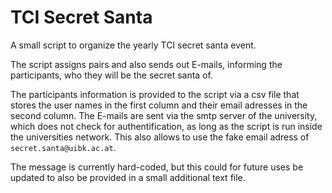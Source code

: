 # TCI Secret Santa

A small script to organize the yearly TCI secret santa event.

The script assigns pairs and also sends out E-mails, informing the
participants, who they will be the secret santa of.

The participants information is provided to the script via a csv file that
stores the user names in the first column and their email adresses in the
second column. The E-mails are sent via the smtp server of the university,
which does not check for authentification, as long as the script is run inside
the universities network. This also allows to use the fake email adress of
`secret.santa@uibk.ac.at`.

The message is currently hard-coded, but this could for future uses be updated
to also be provided in a small additional text file.
